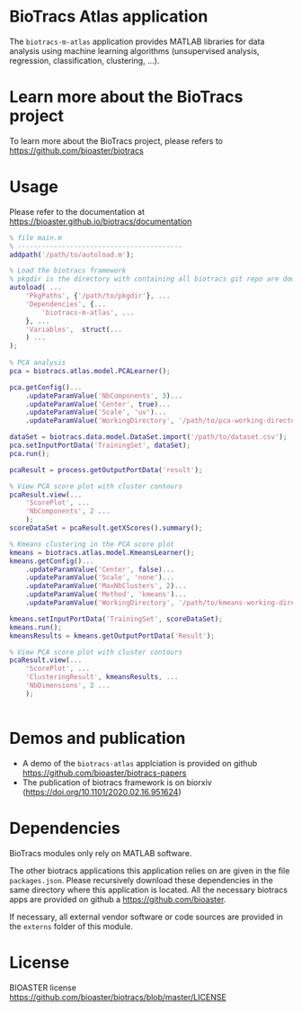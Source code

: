 # BioTracs Atlas application

The `biotracs-m-atlas` application provides MATLAB libraries for data analysis using machine learning algorithms (unsupervised analysis, regression, classification, clustering, ...).

# Learn more about the BioTracs project

To learn more about the BioTracs project, please refers to https://github.com/bioaster/biotracs

# Usage

Please refer to the documentation at https://bioaster.github.io/biotracs/documentation

```matlab
% file main.m
% -----------------------------------------
addpath('/path/to/autoload.m');

% Load the biotracs framework
% pkgdir is the directory with containing all biotracs git repo are downloaded
autoload( ...
	'PkgPaths', {'/path/to/pkgdir'}, ...
	'Dependencies', {...
		'biotracs-m-atlas', ...
	}, ...
	'Variables',  struct(...
	) ...
);
	
% PCA analysis
pca = biotracs.atlas.model.PCALearner();

pca.getConfig()...
	.updateParamValue('NbComponents', 3)...
	.updateParamValue('Center', true)...
	.updateParamValue('Scale', 'uv')...
	.updateParamValue('WorkingDirectory', '/path/to/pca-working-directory/');

dataSet = biotracs.data.model.DataSet.import('/path/to/dataset.csv');
pca.setInputPortData('TrainingSet', dataSet);
pca.run();

pcaResult = process.getOutputPortData('result');

% View PCA score plot with cluster contours
pcaResult.view(...
	'ScorePlot', ...
	'NbComponents', 2 ...
	);
scoreDataSet = pcaResult.getXScores().summary();

% Kmeans clustering in the PCA score plot
kmeans = biotracs.atlas.model.KmeansLearner();
kmeans.getConfig()...
	.updateParamValue('Center', false)...
	.updateParamValue('Scale', 'none')...
	.updateParamValue('MaxNbClusters', 2)...
	.updateParamValue('Method', 'kmeans')...
	.updateParamValue('WorkingDirectory', '/path/to/kmeans-working-directory/');

kmeans.setInputPortData('TrainingSet', scoreDataSet);
kmeans.run();
kmeansResults = kmeans.getOutputPortData('Result');

% View PCA score plot with cluster contours
pcaResult.view(...
	'ScorePlot', ...
	'ClusteringResult', kmeansResults, ...
	'NbDimensions', 2 ...
	);
				
```

# Demos and publication

* A demo of the `biotracs-atlas` applciation is provided on github  https://github.com/bioaster/biotracs-papers
* The publication of biotracs framework is on biorxiv (https://doi.org/10.1101/2020.02.16.951624)

# Dependencies

BioTracs modules only rely on MATLAB software. 

The other biotracs applications this application relies on are given in the file `packages.json`. Please recursively download these dependencies in the same directory where this application is located. All the necessary biotracs apps are provided on github a https://github.com/bioaster.

If necessary, all external vendor software or code sources are provided in the `externs` folder of this module.

# License

BIOASTER license https://github.com/bioaster/biotracs/blob/master/LICENSE
